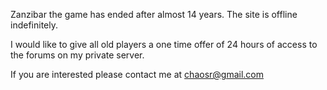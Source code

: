 Zanzibar the game has ended after almost 14 years. The site is offline indefinitely.

I would like to give all old players a one time offer of 24 hours of access to the forums on my private server.

If you are interested please contact me at chaosr@gmail.com
